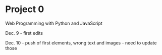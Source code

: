 # Project 0

Web Programming with Python and JavaScript

Dec. 9 - first edits

Dec. 10 - push of first elements, wrong text and images - need to update those
